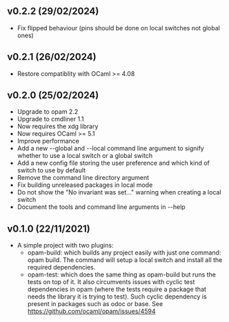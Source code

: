 v0.2.2 (29/02/2024)
-------------------

- Fix flipped behaviour (pins should be done on local switches not global ones)

v0.2.1 (26/02/2024)
-------------------

- Restore compatiblity with OCaml >= 4.08

v0.2.0 (25/02/2024)
-------------------

- Upgrade to opam 2.2
- Upgrade to cmdliner 1.1
- Now requires the xdg library
- Now requires OCaml >= 5.1
- Improve performance
- Add a new --global and --local command line argument to signify whether to use a local switch or a global switch
- Add a new config file storing the user preference and which kind of switch to use by default
- Remove the command line directory argument
- Fix building unreleased packages in local mode
- Do not show the "No invariant was set..." warning when creating a local switch
- Document the tools and command line arguments in --help

v0.1.0 (22/11/2021)
-------------------

- A simple project with two plugins:
  - opam-build: which builds any project easily with just one command: opam build. The command will setup a local switch and install all the required dependencies.
  - opam-test: which does the same thing as opam-build but runs the tests on top of it. It also circumvents issues with cyclic test dependencies in opam (where the tests require a package that needs the library it is trying to test). Such cyclic dependency is present in packages such as odoc or base. See https://github.com/ocaml/opam/issues/4594
